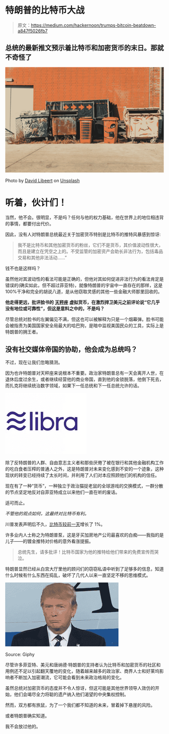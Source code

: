 # 特朗普的比特币大战

> 原文：<https://medium.com/hackernoon/trumps-bitcoin-beatdown-a847f5026fb7>

## 总统的最新推文预示着比特币和加密货币的末日。那就不奇怪了

![](img/2df6a64bb0b149834b5a5efb7eabf487.png)

Photo by [David Libeert](https://unsplash.com/@deefbelgium?utm_source=unsplash&utm_medium=referral&utm_content=creditCopyText) on [Unsplash](https://unsplash.com/search/photos/graffiti-trump?utm_source=unsplash&utm_medium=referral&utm_content=creditCopyText)

# 听着，伙计们！

当然，他不会。很明显，不是吗？任何与他的权力基础，他在世界上的地位相违背的事情，都要付出代价。

因此，没有人对特朗普总统最近关于加密货币特别是比特币的推特风暴感到惊讶:

> 我不是比特币和其他加密货币的粉丝，它们不是货币，其价值波动性很大，而且是建立在凭空之上的。不受监管的加密资产会助长非法行为，包括毒品交易和其他非法活动……”

钱不也是这样吗？

虽然他对其波动性的看法可能是正确的，但他对其如何促进非法行为的看法肯定是错误的(确实如此，但不超过菲亚特)，就像特朗普的宇宙中一直存在的那样，这是 100%干净和完全的胡说八道，是从他窃取灵感的其他一些金融大师那里回收的。

**他走得更远，批评脸书的** [**天秤座**](https://en.wikipedia.org/wiki/Libra_(cryptocurrency)) **虚拟货币，在激烈捍卫美元之前评论说“它几乎没有地位或可靠性”，但这是意料之中的，不是吗？**

尽管总统对脸书的左翼偏见不满，但这也可以被解释为只是一个烟幕弹。脸书可能会被指责为美国国家安全局最大的哈巴狗，是暗中监视美国民众的工具，实际上是特朗普的拥王者。

## 没有社交媒体帝国的协助，他会成为总统吗？

不过，现在让我们忽略猜测。

因为也许特朗普对天秤座来说根本不重要。政治家特朗普总有一天会离开人世，在退休后度过余生，或者继续经营他的商业帝国，直到他的金锁脱落，他倒下死去，而扎克将继续统治数字领域，如果下一任总统和下一任总统允许的话。

![](img/26362ef1992d10867e670987da263ef3.png)

除了反特朗普的人群、自由意志主义者和那些厌倦了被在银行和其他金融机构工作的吃白食者压榨的普通人之外，这是特朗普对未来变化感到不安的一个迹象，这种现状的转变已经持续了太长时间，并利用了人们对本应照顾他们的机构的信任。

现在有了一种“货币”，一种独立于政治猫捉老鼠的全球游戏的交换模式，一群分散的节点坚定地反对自菲亚特成立以来他们一直在听的废话。

适可而止。

*不管他的观点如何，这最终对比特币有利。*

川普发表声明后不久，[比特币较前一天](https://www.independent.co.uk/life-style/gadgets-and-tech/news/trump-bitcoin-twitter-cryptocurrency-price-facebook-libra-regulation-a9001861.html)增长了 1%。

许多业内人士称之为特朗普泵，这是牙买加房地产公司最喜欢的白痴——我指的是儿子——的镀金推特对价格的意外看涨提振。

> 总统先生，请多批评！比特币国家为他的推特给他们带来的免费宣传而哭泣。

特朗普显然已经从白宫大厅里他的顾问们的窃窃私语中听到了足够多的信息，知道什么时候有什么东西在捣乱，破坏了几代人以来一直坚定不移的思维模式。

![](img/950ab68cec0af0464d3687a39077c960.png)

Source: Giphy

尽管许多菲亚特、美元和唐纳德·特朗普的支持者认为比特币和加密货币的社区和用例还不足以引起翻天覆地的变化，随着越来越多的政治家、商界人士和好莱坞影响者不断加入加密潮流，它可能会看到未来政治格局的变化。

虽然总统对加密货币的态度并不令人惊讶，但这可能是其他世界领导人效仿的开始，他们会竭尽全力将聪的遗产纳入他们渴望的中央集权控制。

然而，双方都有旅鼠，为了一个我们都不知道的未来，冒着掉下悬崖的风险。

或者特朗普确实知道。

我不会放过他的。